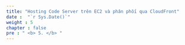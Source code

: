 ```yaml
---
title: "Hosting Code Server trên EC2 và phân phối qua CloudFront"
date :  "`r Sys.Date()`" 
weight : 5
chapter : false
pre : " <b> 5. </b> "
---
```

